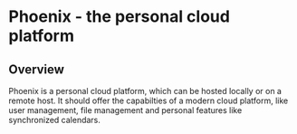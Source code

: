 # Phoenix - the personal cloud platform

## Overview
Phoenix is a personal cloud platform, which can be hosted locally or on a remote host. It should offer the capabilties of a modern cloud platform, like user management, file management and personal features like synchronized calendars.